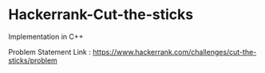 # Hackerrank-Cut-the-sticks
Implementation in C++


Problem Statement Link : https://www.hackerrank.com/challenges/cut-the-sticks/problem

